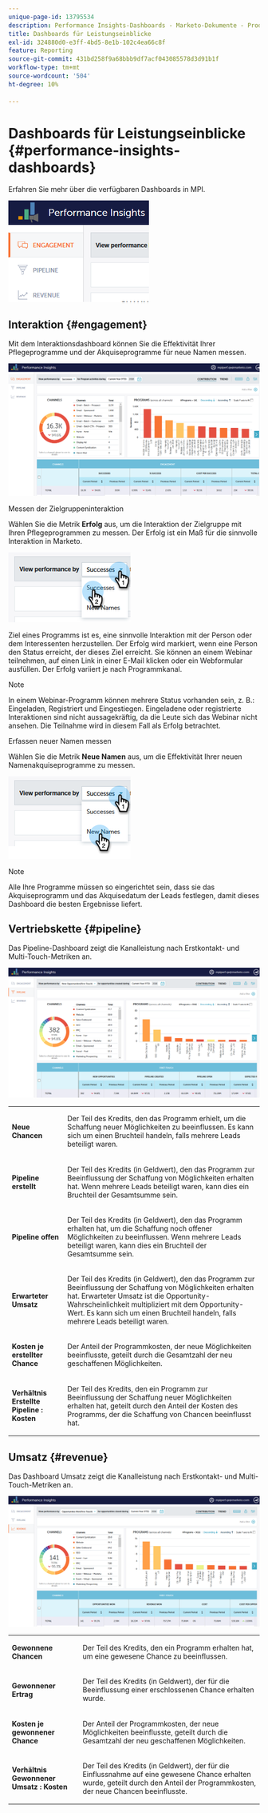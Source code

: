 ```yaml
---
unique-page-id: 13795534
description: Performance Insights-Dashboards - Marketo-Dokumente - Produktdokumentation
title: Dashboards für Leistungseinblicke
exl-id: 324880d0-e3ff-4bd5-8e1b-102c4ea66c8f
feature: Reporting
source-git-commit: 431bd258f9a68bbb9df7acf043085578d3d91b1f
workflow-type: tm+mt
source-wordcount: '504'
ht-degree: 10%

---
```


# Dashboards für Leistungseinblicke {#performance-insights-dashboards}

Erfahren Sie mehr über die verfügbaren Dashboards in MPI.

![](assets/1-4.png)

## Interaktion {#engagement}

Mit dem Interaktionsdashboard können Sie die Effektivität Ihrer Pflegeprogramme und der Akquiseprogramme für neue Namen messen.

![](assets/two-3.png)

Messen der Zielgruppeninteraktion

Wählen Sie die Metrik **Erfolg** aus, um die Interaktion der Zielgruppe mit Ihren Pflegeprogrammen zu messen. Der Erfolg ist ein Maß für die sinnvolle Interaktion in Marketo.

![](assets/3-4.png)

Ziel eines Programms ist es, eine sinnvolle Interaktion mit der Person oder dem Interessenten herzustellen. Der Erfolg wird markiert, wenn eine Person den Status erreicht, der dieses Ziel erreicht. Sie können an einem Webinar teilnehmen, auf einen Link in einer E-Mail klicken oder ein Webformular ausfüllen. Der Erfolg variiert je nach Programmkanal.

>[!NOTE]
>
>In einem Webinar-Programm können mehrere Status vorhanden sein, z. B.: Eingeladen, Registriert und Eingestiegen. Eingeladene oder registrierte Interaktionen sind nicht aussagekräftig, da die Leute sich das Webinar nicht ansehen. Die Teilnahme wird in diesem Fall als Erfolg betrachtet.

Erfassen neuer Namen messen

Wählen Sie die Metrik **Neue Namen** aus, um die Effektivität Ihrer neuen Namenakquiseprogramme zu messen.

![](assets/4-3.png)

>[!NOTE]
>
>Alle Ihre Programme müssen so eingerichtet sein, dass sie das Akquiseprogramm und das Akquisedatum der Leads festlegen, damit dieses Dashboard die besten Ergebnisse liefert.

## Vertriebskette {#pipeline}

Das Pipeline-Dashboard zeigt die Kanalleistung nach Erstkontakt- und Multi-Touch-Metriken an.

![](assets/five-1.png)

<table> 
 <tbody> 
  <tr> 
   <td><p><strong>Neue Chancen</strong></p></td> 
   <td><p>Der Teil des Kredits, den das Programm erhielt, um die Schaffung neuer Möglichkeiten zu beeinflussen. Es kann sich um einen Bruchteil handeln, falls mehrere Leads beteiligt waren.</p></td> 
  </tr> 
  <tr> 
   <td><p><strong>Pipeline erstellt</strong></p></td> 
   <td><p>Der Teil des Kredits (in Geldwert), den das Programm zur Beeinflussung der Schaffung von Möglichkeiten erhalten hat. Wenn mehrere Leads beteiligt waren, kann dies ein Bruchteil der Gesamtsumme sein.</p></td> 
  </tr> 
  <tr> 
   <td><p><strong>Pipeline offen</strong></p></td> 
   <td><p>Der Teil des Kredits (in Geldwert), den das Programm erhalten hat, um die Schaffung noch offener Möglichkeiten zu beeinflussen. Wenn mehrere Leads beteiligt waren, kann dies ein Bruchteil der Gesamtsumme sein.</p></td> 
  </tr> 
  <tr> 
   <td><p><strong>Erwarteter Umsatz</strong></p></td> 
   <td><p>Der Teil des Kredits (in Geldwert), den das Programm zur Beeinflussung der Schaffung von Möglichkeiten erhalten hat. Erwarteter Umsatz ist die Opportunity-Wahrscheinlichkeit multipliziert mit dem Opportunity-Wert. Es kann sich um einen Bruchteil handeln, falls mehrere Leads beteiligt waren.</p></td> 
  </tr> 
  <tr> 
   <td><p><strong>Kosten je erstellter Chance</strong></p></td> 
   <td><p>Der Anteil der Programmkosten, der neue Möglichkeiten beeinflusste, geteilt durch die Gesamtzahl der neu geschaffenen Möglichkeiten.</p></td> 
  </tr> 
  <tr> 
   <td><p><strong>Verhältnis Erstellte Pipeline : Kosten</strong></p></td> 
   <td><p>Der Teil des Kredits, den ein Programm zur Beeinflussung der Schaffung neuer Möglichkeiten erhalten hat, geteilt durch den Anteil der Kosten des Programms, der die Schaffung von Chancen beeinflusst hat.</p></td> 
  </tr> 
 </tbody> 
</table>

## Umsatz {#revenue}

Das Dashboard Umsatz zeigt die Kanalleistung nach Erstkontakt- und Multi-Touch-Metriken an.

![](assets/six-1.png)

<table> 
 <tbody> 
  <tr> 
   <td><p><strong>Gewonnene Chancen</strong></p></td> 
   <td><p>Der Teil des Kredits, den ein Programm erhalten hat, um eine gewesene Chance zu beeinflussen.</p></td> 
  </tr> 
  <tr> 
   <td><p><strong>Gewonnener Ertrag</strong></p></td> 
   <td><p>Der Teil des Kredits (in Geldwert), der für die Beeinflussung einer erschlossenen Chance erhalten wurde.</p></td> 
  </tr> 
  <tr> 
   <td><p><strong>Kosten je gewonnener Chance</strong></p></td> 
   <td><p>Der Anteil der Programmkosten, der neue Möglichkeiten beeinflusste, geteilt durch die Gesamtzahl der neu geschaffenen Möglichkeiten.</p></td> 
  </tr> 
  <tr> 
   <td><p><strong>Verhältnis Gewonnener Umsatz : Kosten</strong></p></td> 
   <td><p>Der Teil des Kredits (in Geldwert), der für die Einflussnahme auf eine gewesene Chance erhalten wurde, geteilt durch den Anteil der Programmkosten, der neue Chancen beeinflusste.</p></td> 
  </tr> 
 </tbody> 
</table>
